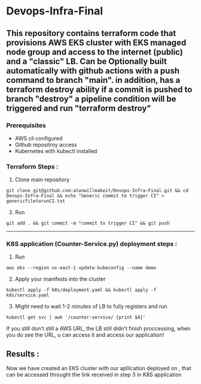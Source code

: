# Devops-Infra-Final


## This repository contains terraform code that provisions AWS EKS cluster with EKS managed node group and access to the internet (public) and a "classic" LB. Can be Optionally built automatically with github actions with a push command to branch "main". in addition, has a terraform destroy ability if a commit is pushed to branch "destroy" a pipeline condition will be triggered and run "terraform destroy" 



### Prerequisites

- AWS cli configured
- Github repositroy access
- Kubernetes with kubectl installed



### Terraform Steps : 

1. Clone main repository
```
git clone git@github.com:alonwillmakeit/Devops-Infra-Final.git && cd Devops-Infra-Final && echo "Generic commit to trigger CI" > genericfiletorunCI.txt
```
2. Run 
```
git add . && git commit -m "commit to trigger CI" && git push
```


************************************************************************************************************




### K8S application (Counter-Service.py) deployment steps : 

1. Run
```
aws eks --region us-east-1 update-kubeconfig --name demo
```
2. Apply your manifests into the cluster
```
kubectl apply -f k8s/deployment.yaml && kubectl apply -f k8s/service.yaml
```
3. Might need to wait 1-2 minutes of LB to fully registers and run
```
kubectl get svc | awk '/counter-service/ {print $4}'
```
If you still don't still a AWS URL, the LB still didn't finish proccessing, 
when you do see the URL, u can access it and access our application!


## Results :

Now we have created an EKS cluster with our apllication deployed on , that can be accessed throught the link received in step 3 in K8S application



